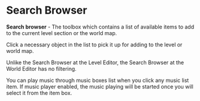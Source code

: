 # Search Browser

**Search browser** - The toolbox which contains a list of available items to add to the current level section or the world map. 

Click a necessary object in the list to pick it up for adding to the level or world map.

Unlike the Search Browser at the Level Editor, the Search Browser at the World Editor has no filtering. 

<Note type="tip">
You can play music through music boxes list when you click any music list item. If music player enabled, the music playing will be started once you will select it from the item box.
</Note>

<ImageZoom 
  alt="WorldEdit_Item_toolbox1"
  url="screenshots/WorldEditing/WorldEdit_Item_toolbox1.png" 
  :border="true" 
/>
<ImageZoom 
  alt="WorldEdit_Item_toolbox"
  url="screenshots/WorldEditing/WorldEdit_Item_toolbox.png" 
  :border="true" 
/>
<ImageZoom 
  alt="WorldEdit_Item_toolbox2"
  url="screenshots/WorldEditing/WorldEdit_Item_toolbox2.png" 
  :border="true" 
/>
